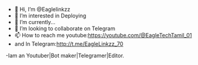- 👋 Hi, I’m @Eaglelinkzz
- 👀 I’m interested in Deploying
- 🌱 I’m currently...
- 💞️ I’m looking to collaborate on Telegram
- 📫 How to reach me youtube:https://youtube.com/@EagleTechTamil_01
- and In Telegram:http://t.me/EagleLinkzz_70

-Iam an Youtuber|Bot maker|Telegramer|Editor.

<!---
Eaglelinkzz/Eaglelinkzz is a ✨ special ✨ repository because its `README.md` (this file) appears on your GitHub profile.
You can click the Preview link to take a look at your changes.
--->

